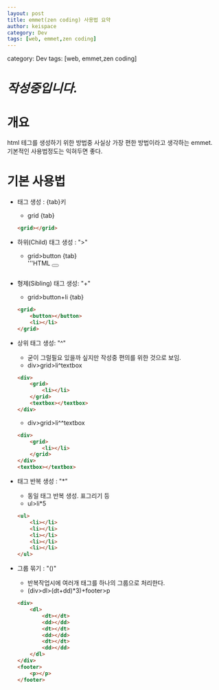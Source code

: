 ```yaml
---
layout: post
title: emmet(zen coding) 사용법 요약 
author: keispace
category: Dev
tags: [web, emmet,zen coding]
---
```


category: Dev
tags: [web, emmet,zen coding]

# _작성중입니다._

# 개요 
html 테그를 생성하기 위한 방법중 사실상 가장 편한 방법이라고 생각하는 emmet.  
기본적인 사용법정도는 익혀두면 좋다. 

# 기본 사용법

- 태그 생성 : {tab}키 
    - grid {tab}  
    ```html
    <grid></grid> 
    ```

- 하위(Child) 태그 생성 : ">"
    - grid>button {tab}  
    '''HTML
    <grid><button></button></grid>
    ```

- 형제(Sibling) 태그 생성: "+"
    - grid>button+li {tab}  
    ```HTML
    <grid>
        <button></button>
        <li></li>
    </grid>
    ```

- 상위 태그 생성: "^"
    - 굳이 그럴필요 있을까 싶지만 작성중 편의를 위한 것으로 보임.
    - div>grid>li^textbox
    ```HTML
    <div>
        <grid>
            <li></li>
        </grid>
        <textbox></textbox>
    </div>
    ```

    - div>grid>li^^textbox
    ```HTML
    <div>
        <grid>
            <li></li>
        </grid>
    </div>
    <textbox></textbox>
    ```

- 태그 반복 생성 : "*"
    - 동일 태그 반복 생성. 표그리기 등 
    - ul>li*5
    ```HTML
    <ul>
        <li></li>
        <li></li>
        <li></li>
        <li></li>
        <li></li>
    </ul>
    ```

- 그룹 묶기 : "()"
    - 반복작업시에 여러개 태그를 하나의 그룹으로 처리한다. 
    - (div>dl>(dt+dd)*3)+footer>p
    ```HTML
    <div>
        <dl>
            <dt></dt>
            <dd></dd>
            <dt></dt>
            <dd></dd>
            <dt></dt>
            <dd></dd>
        </dl>
    </div>
    <footer>
        <p></p>
    </footer>
    ```
